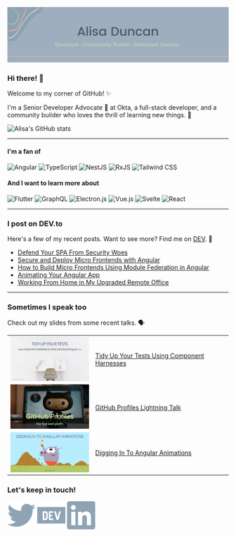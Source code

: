 [![Alisa Duncan - Developer, community builder, relentless learner](assets/gh_header.gif)](https://alisaduncan.dev)

### Hi there! 👋

Welcome to my corner of GitHub! ✨

I'm a Senior Developer Advocate 🥑 at Okta, a full-stack developer, and a community builder who loves the thrill of learning new things. 🤩

![Alisa's GitHub stats](https://github-readme-stats.vercel.app/api?username=alisaduncan&show_icons=true&theme=buefy)

---

#### I'm a fan of

![Angular](https://img.shields.io/badge/angular-%23DD0031.svg?style=for-the-badge&logo=angular&logoColor=white)
![TypeScript](https://img.shields.io/badge/typescript-%23007ACC.svg?style=for-the-badge&logo=typescript&logoColor=white)
![NestJS](https://img.shields.io/badge/nestjs-%23E0234E.svg?style=for-the-badge&logo=nestjs&logoColor=white)
![RxJS](https://img.shields.io/badge/rxjs-%23B7178C.svg?style=for-the-badge&logo=reactivex&logoColor=white)
![Tailwind CSS](https://img.shields.io/badge/tailwindcss-%2338B2AC.svg?style=for-the-badge&logo=tailwind-css&logoColor=white)

#### And I want to learn more about

![Flutter](https://img.shields.io/badge/Flutter-%2302569B.svg?style=for-the-badge&logo=Flutter&logoColor=white)
![GraphQL](https://img.shields.io/badge/-GraphQL-E10098?style=for-the-badge&logo=graphql&logoColor=white)
![Electron.js](https://img.shields.io/badge/Electron-191970?style=for-the-badge&logo=Electron&logoColor=white)
![Vue.js](https://img.shields.io/badge/vuejs-%2335495e.svg?style=for-the-badge&logo=vuedotjs&logoColor=%234FC08D)
![Svelte](https://img.shields.io/badge/svelte-%23f1413d.svg?style=for-the-badge&logo=svelte&logoColor=white)
![React](https://img.shields.io/badge/react-%2320232a.svg?style=for-the-badge&logo=react&logoColor=%2361DAFB)

---

### I post on DEV.to

Here's a few of my recent posts. Want to see more? Find me on [DEV](https://dev.to/alisaduncan). 📖

<!-- BLOG-POST-LIST:START -->
- [Defend Your SPA From Security Woes](https://dev.to/oktadev/defend-your-spa-from-security-woes-1fg2)
- [Secure and Deploy Micro Frontends with Angular](https://dev.to/oktadev/secure-and-deploy-micro-frontends-with-angular-1b3p)
- [How to Build Micro Frontends Using Module Federation in Angular](https://dev.to/oktadev/how-to-build-micro-frontends-using-module-federation-in-angular-4ib2)
- [Animating Your Angular App](https://dev.to/alisaduncan/animating-your-angular-app-598m)
- [Working From Home in My Upgraded Remote Office](https://dev.to/alisaduncan/working-from-home-in-my-upgraded-remote-office-19a)
<!-- BLOG-POST-LIST:END -->

---

### Sometimes I speak too

Check out my slides from some recent talks. 🗣

<table>
  <tr>
   <td>
     <a href="https://alisaduncan.github.io/component-harness/"><img src="https://raw.githubusercontent.com/alisaduncan/component-harness/main/img/cover.png" width="200px" /></a>
   </td>
   <td>
     <a href="https://alisaduncan.github.io/component-harness/">Tidy Up Your Tests Using Component Harnesses</a>
   </td>
  </tr>
  <tr>
   <td>
     <a href="https://speakerdeck.com/alisaduncan/github-profiles-lightning-talk"><img src="./assets/talks/gh-profiles-lightning.jpg" width="200px" /></a>
   </td>
   <td>
     <a href="https://speakerdeck.com/alisaduncan/github-profiles-lightning-talk">GitHub Profiles Lightning Talk</a>
   </td>
  </tr>
  <tr>
   <td>
     <a href="https://alisaduncan.github.io/angular-animations/"><img src="https://raw.githubusercontent.com/alisaduncan/angular-animations/master/img/cover.png" width="200px" /></a>
   </td>
   <td>
     <a href="https://alisaduncan.github.io/angular-animations/">Digging In To Angular Animations</a>
   </td>
  </tr>
</table>

### Let's keep in touch!

[![](assets/twitter.svg)](https://twitter.com/AlisaDuncan)
[![](assets/devto.svg)](https://dev.to/alisaduncan)
[![](assets/linkedin.svg)](https://www.linkedin.com/in/jalisaduncan/)

<!--
**alisaduncan/alisaduncan** is a ✨ _special_ ✨ repository because its `README.md` (this file) appears on your GitHub profile.

Here are some ideas to get you started:

- 🔭 I’m currently working on ...
- 🌱 I’m currently learning ...
- 👯 I’m looking to collaborate on ...
- 🤔 I’m looking for help with ...
- 💬 Ask me about ...
- 📫 How to reach me: ...
- 😄 Pronouns: ...
- ⚡ Fun fact: ...
-->

